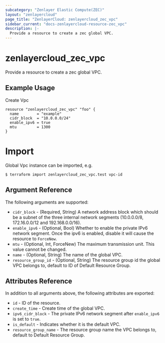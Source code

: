 ```yaml
---
subcategory: "Zenlayer Elastic Compute(ZEC)"
layout: "zenlayercloud"
page_title: "ZenlayerCloud: zenlayercloud_zec_vpc"
sidebar_current: "docs-zenlayercloud-resource-zec_vpc"
description: |-
  Provide a resource to create a zec global VPC.
---
```


# zenlayercloud_zec_vpc

Provide a resource to create a zec global VPC.

## Example Usage

Create Vpc

```hcl
resource "zenlayercloud_zec_vpc" "foo" {
  name        = "example"
  cidr_block  = "10.0.0.0/24"
  enable_ipv6 = true
  mtu         = 1300
}
```

# Import

Global Vpc instance can be imported, e.g.

```hcl
$ terraform import zenlayercloud_zec_vpc.test vpc-id
```

## Argument Reference

The following arguments are supported:

* `cidr_block` - (Required, String) A network address block which should be a subnet of the three internal network segments (10.0.0.0/8, 172.16.0.0/12 and 192.168.0.0/16).
* `enable_ipv6` - (Optional, Bool) Whether to enable the private IPv6 network segment. Once the ipv6 is enabled, disable it will cause the resource to `ForceNew`.
* `mtu` - (Optional, Int, ForceNew) The maximum transmission unit. This value cannot be changed.
* `name` - (Optional, String) The name of the global VPC.
* `resource_group_id` - (Optional, String) The resource group id the global VPC belongs to, default to ID of Default Resource Group.

## Attributes Reference

In addition to all arguments above, the following attributes are exported:

* `id` - ID of the resource.
* `create_time` - Create time of the global VPC.
* `ipv6_cidr_block` - The private IPv6 network segment after `enable_ipv6` is set to `true`.
* `is_default` - Indicates whether it is the default VPC.
* `resource_group_name` - The resource group name the VPC belongs to, default to Default Resource Group.


